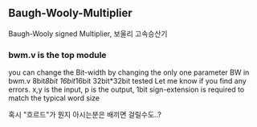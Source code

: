 ## Baugh-Wooly-Multiplier

Baugh-Wooly signed Multiplier, 보울리 고속승산기

### **bwm.v is the top module**


you can change the Bit-width by changing the only one parameter BW in bwm.v
8bit*8bit 16bit*16bit 32bit*32bit tested
Let me know if you find any errors.
x,y is the input, p is the output, 1bit sign-extension is required to match the typical word size

혹시 "흐르드"가 뭔지 아시는분은 배끼면 걸릴수도..?
